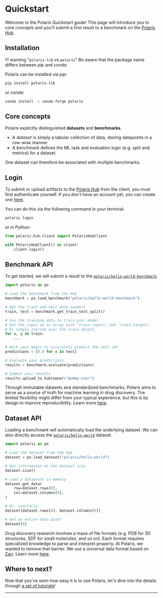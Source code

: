 # Quickstart
Welcome to the Polaris Quickstart guide! This page will introduce you to core concepts and you'll submit a first result to a benchmark on the [Polaris Hub](https://www.polarishub.io).

## Installation
!!! warning "`polaris-lib` vs `polaris`"
    Be aware that the package name differs between _pip_ and _conda_.

Polaris can be installed via _pip_:

```bash
pip install polaris-lib
```

or _conda_: 
```bash
conda install -c conda-forge polaris
```

## Core concepts
Polaris explicitly distinguished **datasets** and **benchmarks**. 

- A _dataset_ is simply a tabular collection of data, storing datapoints in a row-wise manner. 
- A _benchmark_ defines the ML task and evaluation logic (e.g. split and metrics) for a dataset.

One dataset can therefore be associated with multiple benchmarks. 

## Login
To submit or upload artifacts to the [Polaris Hub](https://polarishub.io/) from the client, you must first authenticate yourself. If you don't have an account yet, you can create one [here](https://polarishub.io/sign-up).

You can do this via the following command in your terminal:

```bash
polaris login
```

or in Python: 
```py
from polaris.hub.client import PolarisHubClient

with PolarisHubClient() as client:
    client.login()
```

## Benchmark API
To get started, we will submit a result to the [`polaris/hello-world-benchmark`](https://polarishub.io/benchmarks/polaris/hello-world-benchmark).

```python
import polaris as po

# Load the benchmark from the Hub
benchmark = po.load_benchmark("polaris/hello-world-benchmark")

# Get the train and test data-loaders
train, test = benchmark.get_train_test_split()

# Use the training data to train your model
# Get the input as an array with 'train.inputs' and 'train.targets'  
# Or simply iterate over the train object.
for x, y in train:
    ...

# Work your magic to accurately predict the test set
predictions = [0.0 for x in test]

# Evaluate your predictions
results = benchmark.evaluate(predictions)

# Submit your results
results.upload_to_hub(owner="dummy-user")
```

Through immutable datasets and standardized benchmarks, Polaris aims to serve as a source of truth for machine learning in drug discovery. The limited flexibility might differ from your typical experience, but this is by design to improve reproducibility. Learn more [here](https://polarishub.io/blog/reproducible-machine-learning-in-drug-discovery-how-polaris-serves-as-a-single-source-of-truth).

## Dataset API
Loading a benchmark will automatically load the underlying dataset. We can also directly access the [`polaris/hello-world`](https://polarishub.io/datasets/polaris/hello-world) dataset.

```python
import polaris as po

# Load the dataset from the Hub
dataset = po.load_dataset("polaris/hello-world")

# Get information on the dataset size
dataset.size()

# Load a datapoint in memory
dataset.get_data(
    row=dataset.rows[0],
    col=dataset.columns[0],
)

# Or, similarly:
dataset[dataset.rows[0], dataset.columns[0]]

# Get an entire data point
dataset[0]
```

Drug discovery research involves a maze of file formats (e.g. PDB for 3D structures, SDF for small molecules, and so on). Each format requires specialized knowledge to parse and interpret properly. At Polaris, we wanted to remove that barrier. We use a universal data format based on [Zarr](https://zarr.dev/). Learn more [here](https://polarishub.io/blog/dataset-v2-built-to-scale).

## Where to next?

Now that you've seen how easy it is to use Polaris, let's dive into the details through [a set of tutorials](./tutorials/submit_to_benchmark.ipynb)!

---
